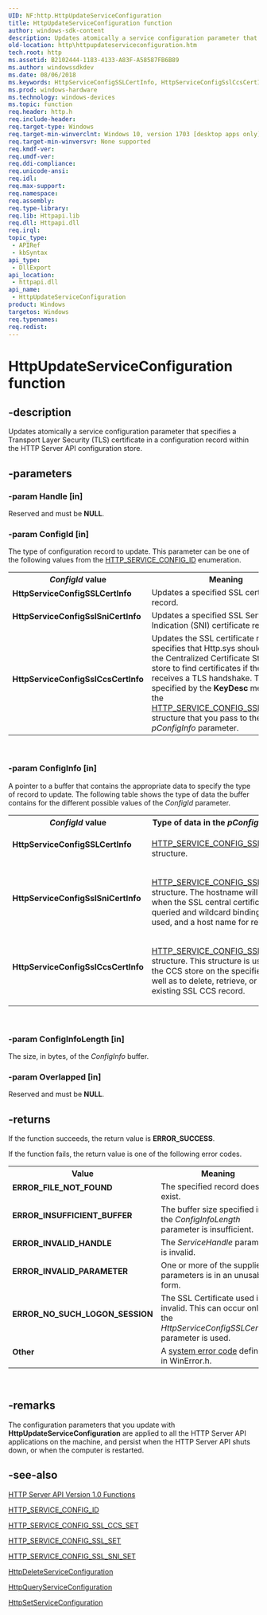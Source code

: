 ```yaml
---
UID: NF:http.HttpUpdateServiceConfiguration
title: HttpUpdateServiceConfiguration function
author: windows-sdk-content
description: Updates atomically a service configuration parameter that specifies a Transport Layer Security (TLS) certificate in a configuration record within the HTTP Server API configuration store.
old-location: http\httpupdateserviceconfiguration.htm
tech.root: http
ms.assetid: B2102444-1183-4133-A83F-A58587FB6B89
ms.author: windowssdkdev
ms.date: 08/06/2018
ms.keywords: HttpServiceConfigSSLCertInfo, HttpServiceConfigSslCcsCertInfo, HttpServiceConfigSslSniCertInfo, HttpUpdateServiceConfiguration, HttpUpdateServiceConfiguration function [HTTP], http.httpupdateserviceconfiguration, http/HttpUpdateServiceConfiguration
ms.prod: windows-hardware
ms.technology: windows-devices
ms.topic: function
req.header: http.h
req.include-header: 
req.target-type: Windows
req.target-min-winverclnt: Windows 10, version 1703 [desktop apps only]
req.target-min-winversvr: None supported
req.kmdf-ver: 
req.umdf-ver: 
req.ddi-compliance: 
req.unicode-ansi: 
req.idl: 
req.max-support: 
req.namespace: 
req.assembly: 
req.type-library: 
req.lib: Httpapi.lib
req.dll: Httpapi.dll
req.irql: 
topic_type:
 - APIRef
 - kbSyntax
api_type:
 - DllExport
api_location:
 - httpapi.dll
api_name:
 - HttpUpdateServiceConfiguration
product: Windows
targetos: Windows
req.typenames: 
req.redist: 
---
```


# HttpUpdateServiceConfiguration function


## -description


Updates atomically a service configuration parameter that specifies a Transport Layer Security (TLS) certificate in a  configuration record within the HTTP Server API configuration store.


## -parameters




### -param Handle [in]

Reserved and must be  <b>NULL</b>.


### -param ConfigId [in]

The type of configuration record to update. This parameter can be one of the following values from the <a href="https://msdn.microsoft.com/1b250408-4e3b-4cec-a31e-2c7f7ebad23b">HTTP_SERVICE_CONFIG_ID</a> enumeration.

<table>
<tr>
<th><i>ConfigId</i> value</th>
<th>Meaning</th>
</tr>
<tr>
<td width="40%"><a id="HttpServiceConfigSSLCertInfo"></a><a id="httpserviceconfigsslcertinfo"></a><a id="HTTPSERVICECONFIGSSLCERTINFO"></a><dl>
<dt><b>HttpServiceConfigSSLCertInfo</b></dt>
</dl>
</td>
<td width="60%">
Updates a specified SSL certificate record.

</td>
</tr>
<tr>
<td width="40%"><a id="HttpServiceConfigSslSniCertInfo"></a><a id="httpserviceconfigsslsnicertinfo"></a><a id="HTTPSERVICECONFIGSSLSNICERTINFO"></a><dl>
<dt><b>HttpServiceConfigSslSniCertInfo</b></dt>
</dl>
</td>
<td width="60%">
Updates a specified SSL Server Name Indication (SNI) certificate record.

</td>
</tr>
<tr>
<td width="40%"><a id="HttpServiceConfigSslCcsCertInfo"></a><a id="httpserviceconfigsslccscertinfo"></a><a id="HTTPSERVICECONFIGSSLCCSCERTINFO"></a><dl>
<dt><b>HttpServiceConfigSslCcsCertInfo</b></dt>
</dl>
</td>
<td width="60%">
Updates the   SSL certificate record that specifies that Http.sys should consult the Centralized Certificate Store (CCS) store to find certificates if the port receives a TLS handshake. The port is specified by the <b>KeyDesc</b> member of the <a href="https://msdn.microsoft.com/BA815FB7-4A9F-4917-89E7-3CD108E1CEE3">HTTP_SERVICE_CONFIG_SSL_CCS_SET</a> structure that you  pass to the <i>pConfigInfo</i> parameter.

</td>
</tr>
</table>
 


### -param ConfigInfo [in]

A pointer to a buffer that contains the appropriate data to specify the type of record to update. The  following table shows the type of data the buffer contains for the different possible values of the <i>ConfigId</i> parameter.

<table>
<tr>
<th><i>ConfigId</i> value</th>
<th>Type of data in the <i>pConfigInfo</i> buffer</th>
</tr>
<tr>
<td width="40%"><a id="HttpServiceConfigSSLCertInfo"></a><a id="httpserviceconfigsslcertinfo"></a><a id="HTTPSERVICECONFIGSSLCERTINFO"></a><dl>
<dt><b>HttpServiceConfigSSLCertInfo</b></dt>
</dl>
</td>
<td width="60%">

<a href="https://msdn.microsoft.com/23adda0b-907d-4804-9c12-e549af4f18c4">HTTP_SERVICE_CONFIG_SSL_SET</a> structure.

</td>
</tr>
<tr>
<td width="40%"><a id="HttpServiceConfigSslSniCertInfo"></a><a id="httpserviceconfigsslsnicertinfo"></a><a id="HTTPSERVICECONFIGSSLSNICERTINFO"></a><dl>
<dt><b>HttpServiceConfigSslSniCertInfo</b></dt>
</dl>
</td>
<td width="60%">

<a href="https://msdn.microsoft.com/382838B9-C15E-459F-AC40-ECA15EFC18B8">HTTP_SERVICE_CONFIG_SSL_SNI_SET</a> structure. The hostname will be "*" when the SSL central certificate store is queried and wildcard bindings are used, and a host name for regular SNI.

</td>
</tr>
<tr>
<td width="40%"><a id="HttpServiceConfigSslCcsCertInfo"></a><a id="httpserviceconfigsslccscertinfo"></a><a id="HTTPSERVICECONFIGSSLCCSCERTINFO"></a><dl>
<dt><b><b>HttpServiceConfigSslCcsCertInfo</b></b></dt>
</dl>
</td>
<td width="60%">

<a href="https://msdn.microsoft.com/BA815FB7-4A9F-4917-89E7-3CD108E1CEE3">HTTP_SERVICE_CONFIG_SSL_CCS_SET</a> structure. This structure is used to add the CCS store on the specified port, as well as to delete, retrieve, or update an existing SSL CCS record.

</td>
</tr>
</table>
 


### -param ConfigInfoLength [in]

The size, in bytes, of the <i>ConfigInfo</i> buffer.


### -param Overlapped [in]

Reserved and must be  <b>NULL</b>.


## -returns



If the function succeeds, the return value is <b>ERROR_SUCCESS</b>.

If the function fails, the return value is one of the following error codes.

<table>
<tr>
<th>Value</th>
<th>Meaning</th>
</tr>
<tr>
<td width="40%">
<dl>
<dt><b>ERROR_FILE_NOT_FOUND</b></dt>
</dl>
</td>
<td width="60%">
The specified record does not exist.

</td>
</tr>
<tr>
<td width="40%">
<dl>
<dt><b>ERROR_INSUFFICIENT_BUFFER</b></dt>
</dl>
</td>
<td width="60%">
The buffer size specified in the <i>ConfigInfoLength</i> parameter is insufficient.

</td>
</tr>
<tr>
<td width="40%">
<dl>
<dt><b>ERROR_INVALID_HANDLE</b></dt>
</dl>
</td>
<td width="60%">
The <i>ServiceHandle</i> parameter is invalid.

</td>
</tr>
<tr>
<td width="40%">
<dl>
<dt><b>ERROR_INVALID_PARAMETER</b></dt>
</dl>
</td>
<td width="60%">
One or more of the supplied parameters is in an unusable form.

</td>
</tr>
<tr>
<td width="40%">
<dl>
<dt><b>ERROR_NO_SUCH_LOGON_SESSION</b></dt>
</dl>
</td>
<td width="60%">
The SSL Certificate used is invalid.  This can occur only if the <i>HttpServiceConfigSSLCertInfo</i> parameter is used.

</td>
</tr>
<tr>
<td width="40%">
<dl>
<dt><b>Other</b></dt>
</dl>
</td>
<td width="60%">
A <a href="https://msdn.microsoft.com/4a3a8feb-a05f-4614-8f04-1f507da7e5b7">system error code</a> defined in WinError.h.

</td>
</tr>
</table>
 




## -remarks



The configuration parameters that you update with <b>HttpUpdateServiceConfiguration</b> are applied to all the HTTP Server API applications on the machine, and persist when the HTTP Server API shuts down, or when the computer is restarted.




## -see-also




<a href="https://msdn.microsoft.com/1da9907d-a09d-41e1-aca1-9a8e2b91296f">HTTP Server API Version 1.0 Functions</a>



<a href="https://msdn.microsoft.com/1b250408-4e3b-4cec-a31e-2c7f7ebad23b">HTTP_SERVICE_CONFIG_ID</a>



<a href="https://msdn.microsoft.com/BA815FB7-4A9F-4917-89E7-3CD108E1CEE3">HTTP_SERVICE_CONFIG_SSL_CCS_SET</a>



<a href="https://msdn.microsoft.com/23adda0b-907d-4804-9c12-e549af4f18c4">HTTP_SERVICE_CONFIG_SSL_SET</a>



<a href="https://msdn.microsoft.com/382838B9-C15E-459F-AC40-ECA15EFC18B8">HTTP_SERVICE_CONFIG_SSL_SNI_SET</a>



<a href="https://msdn.microsoft.com/0ae94936-4c6a-4c9f-adb8-5e3af75cf486">HttpDeleteServiceConfiguration</a>



<a href="https://msdn.microsoft.com/bbd2c3c4-d2d0-4590-9b5c-6916b91600cd">HttpQueryServiceConfiguration</a>



<a href="https://msdn.microsoft.com/b0a6d442-2ff4-4e00-8301-696fb0864d8c">HttpSetServiceConfiguration</a>
 

 

